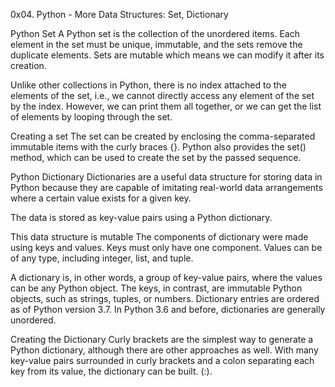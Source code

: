 0x04. Python - More Data Structures: Set, Dictionary

Python Set
A Python set is the collection of the unordered items. Each element in the set must be unique, immutable, and the sets remove the duplicate elements. Sets are mutable which means we can modify it after its creation.

Unlike other collections in Python, there is no index attached to the elements of the set, i.e., we cannot directly access any element of the set by the index. However, we can print them all together, or we can get the list of elements by looping through the set.

Creating a set
The set can be created by enclosing the comma-separated immutable items with the curly braces {}. Python also provides the set() method, which can be used to create the set by the passed sequence.

Python Dictionary
Dictionaries are a useful data structure for storing data in Python because they are capable of imitating real-world data arrangements where a certain value exists for a given key.

The data is stored as key-value pairs using a Python dictionary.


This data structure is mutable
The components of dictionary were made using keys and values.
Keys must only have one component.
Values can be of any type, including integer, list, and tuple.

A dictionary is, in other words, a group of key-value pairs, where the values can be any Python object. The keys, in contrast, are immutable Python objects, such as strings, tuples, or numbers. Dictionary entries are ordered as of Python version 3.7. In Python 3.6 and before, dictionaries are generally unordered.

Creating the Dictionary
Curly brackets are the simplest way to generate a Python dictionary, although there are other approaches as well. With many key-value pairs surrounded in curly brackets and a colon separating each key from its value, the dictionary can be built. (:).

